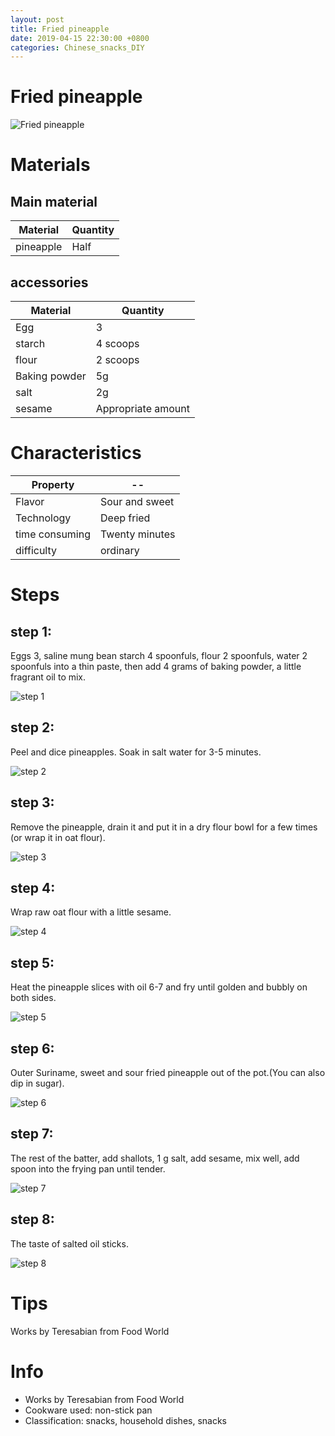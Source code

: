 ```yaml
---
layout: post
title: Fried pineapple
date: 2019-04-15 22:30:00 +0800
categories: Chinese_snacks_DIY
---
```


# Fried pineapple

![Fried pineapple]({{site.baseurl}}/img/407781/407781.jpg)

# Materials


## Main material

Material|Quantity
--|--
pineapple|Half

## accessories

Material|Quantity
--|--
Egg|3
starch|4 scoops
flour|2 scoops
Baking powder|5g
salt|2g
sesame|Appropriate amount

# Characteristics

Property|--
--|--
Flavor|Sour and sweet
Technology|Deep fried
time consuming|Twenty minutes
difficulty|ordinary

# Steps

## step 1:

Eggs 3, saline mung bean starch 4 spoonfuls, flour 2 spoonfuls, water 2 spoonfuls into a thin paste, then add 4 grams of baking powder, a little fragrant oil to mix.

![step 1]({{site.baseurl}}/img/407781/1.jpg)

## step 2:

Peel and dice pineapples. Soak in salt water for 3-5 minutes.

![step 2]({{site.baseurl}}/img/407781/2.jpg)

## step 3:

Remove the pineapple, drain it and put it in a dry flour bowl for a few times (or wrap it in oat flour).

![step 3]({{site.baseurl}}/img/407781/3.jpg)

## step 4:

Wrap raw oat flour with a little sesame.

![step 4]({{site.baseurl}}/img/407781/4.jpg)

## step 5:

Heat the pineapple slices with oil 6-7 and fry until golden and bubbly on both sides.

![step 5]({{site.baseurl}}/img/407781/5.jpg)

## step 6:

Outer Suriname, sweet and sour fried pineapple out of the pot.(You can also dip in sugar).

![step 6]({{site.baseurl}}/img/407781/6.jpg)

## step 7:

The rest of the batter, add shallots, 1 g salt, add sesame, mix well, add spoon into the frying pan until tender.

![step 7]({{site.baseurl}}/img/407781/7.jpg)

## step 8:

The taste of salted oil sticks.

![step 8]({{site.baseurl}}/img/407781/8.jpg)

# Tips

Works by Teresabian from Food World

# Info

- Works by Teresabian from Food World
- Cookware used: non-stick pan
- Classification: snacks, household dishes, snacks